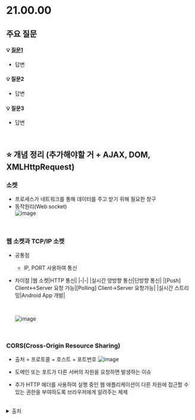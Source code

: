 # 21.00.00

## 주요 질문

#### 💡 [질문1](#개념1)
   * 답변
   
#### 💡 질문2
   * 답변
   
#### 💡 질문3
   * 답변


<br/>

## ⭐ 개념 정리 (추가해야할 거 + AJAX, DOM, XMLHttpRequest)

### 소켓
   * 프로세스가 네트워크를 통해 데이터를 주고 받기 위해 필요한 창구
   * 동작원리(Web socket)  
   ![image](https://user-images.githubusercontent.com/36289638/106010695-14fc3f00-60fd-11eb-8d99-2ec4c0a8409a.png)

<br/>

### 웹 소켓과 TCP/IP 소켓  
* 공통점
    * IP, PORT 사용하여 통신
* 차이점
    |웹 소켓|HTTP 통신|
    |-|-|
    |실시간 양방향 통신|단방향 통신|
    |[Push] Client↔Server 요청 가능|[Polling] Client→Server 요청가능|
    |실시간 스트리밍|Android App 개발|
   
   <br/>

   ![image](https://user-images.githubusercontent.com/36289638/106258845-c0be9f80-6261-11eb-9c71-5192a62cd717.png)

<br/>

### CORS(Cross-Origin Resource Sharing)
   * 출처 = 프로토콜 + 호스트 + 포트번호
   ![image](https://user-images.githubusercontent.com/36289638/106257880-7b4da280-6260-11eb-817d-17b70a047757.png)

   * 도메인 또는 포트가 다른 서버의 자원을 요청하면 발생하는 이슈  
   * 추가 HTTP 헤더를 사용하여 실행 중인 웹 애플리케이션이 다른 자원에 접근할 수 있는 권한을 부여하도록 브라우저에게 알려주는 체제  


<br/>
<details markdown="1">
    <summary>출처</summary>
    <ul>
      <li> https://developer.mozilla.org/ko/docs/Web/HTTP/CORS </li>
      <li> https://evan-moon.github.io/2020/05/21/about-cors/ </li>
   </ul>
</details>